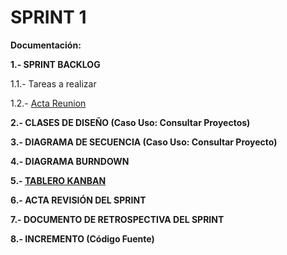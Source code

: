 # **SPRINT 1**

**Documentación:**

**1.- SPRINT BACKLOG**

1.1.- Tareas a realizar

1.2.- [Acta Reunion][Acta]

**2.- CLASES DE DISEÑO (Caso Uso: Consultar Proyectos)**

**3.- DIAGRAMA DE SECUENCIA (Caso Uso: Consultar Proyecto)**

**4.- DIAGRAMA BURNDOWN**

**5.- [TABLERO KANBAN](https://github.com/DptoSIC/proyectoEIE/projects/1)**

**6.- ACTA REVISIÓN DEL SPRINT**

**7.- DOCUMENTO DE RETROSPECTIVA DEL SPRINT**

**8.- INCREMENTO (Código Fuente)**

[Acta]: https://github.com/DptoSIC/proyectoEIE/blob/master/SPRINT%201/documentos/Acta_reunion_planeacion_sprint-1.md
